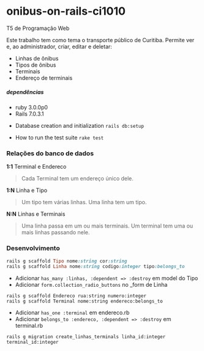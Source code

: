# onibus-on-rails-ci1010

T5 de Programação Web

Este trabalho tem como tema o transporte público de Curitiba.
Permite ver e, ao administrador, criar, editar e deletar:

- Linhas de ônibus
- Tipos de ônibus
- Terminais
- Endereço de terminais

##### dependências

- ruby 3.0.0p0
- Rails 7.0.3.1

<!-- - Configuration -->

- Database creation and initialization
  `rails db:setup`

- How to run the test suite
  `rake test`

### Relações do banco de dados

**1:1** Terminal e Endereco

> Cada Terminal tem um endereço único dele.

**1:N** Linha e Tipo

> Um tipo tem várias linhas.
> Uma linha tem um tipo.

**N:N** Linhas e Terminais

> Uma linha passa em um ou mais terminais.
> Um terminal tem uma ou mais linhas passando nele.

### Desenvolvimento

```ruby
rails g scaffold Tipo nome:string cor:string
rails g scaffold Linha nome:string codigo:integer tipo:belongs_to
```

- Adicionar `has_many :linhas, :dependent => :destroy` em model do Tipo
- Adicionar `form.collection_radio_buttons` no \_form de Linha

```
rails g scaffold Endereco rua:string numero:integer
rails g scaffold Terminal nome:string endereco:belongs_to
```

- Adicionar `has_one :terminal` em endereco.rb
- Adicionar `belongs_to :endereco, :dependent => :destroy` em terminal.rb

```
rails g migration create_linhas_terminals linha_id:integer terminal_id:integer
```
